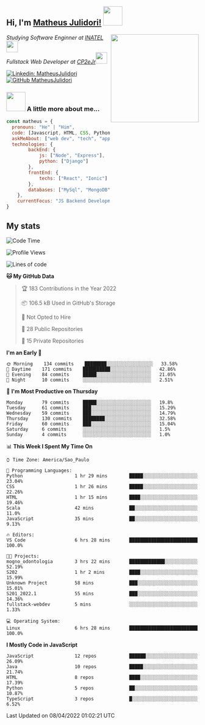<h2> Hi, I'm <a href="https://matheusjulidori.github.io" target="_blank">Matheus Julidori!</a> <img src="https://media.giphy.com/media/12oufCB0MyZ1Go/giphy.gif" width="50"></h2>
<img align='right' src="https://media.giphy.com/media/3oKIPnAiaMCws8nOsE/giphy.gif" width="230" height="auto">
<p><em>Studying Software Enginner at <a href="http://www.inatel.br" target="_blank">INATEL</a><img src="https://media.giphy.com/media/fYSnHlufseco8Fh93Z/giphy.gif" width="30"></br>
  Fullstack Web Developer at <a href="http://www.cp2ejr.com.br" target="_blank">CP2eJr</a><img src="https://media.giphy.com/media/WUlplcMpOCEmTGBtBW/giphy.gif" width="30"> 
</em></p>

[![Linkedin: MatheusJulidori](https://img.shields.io/badge/-MatheusJulidori-blue?style=flat-square&logo=Linkedin&logoColor=white&link=https://www.linkedin.com/in/MatheusJulidori/)](https://www.linkedin.com/in/MatheusJulidori/)
[![GitHub MatheusJulidori](https://img.shields.io/github/followers/matheusjulidori?label=follow&style=social)](https://github.com/MatheusJulidori)


### <img src="https://media.giphy.com/media/VgCDAzcKvsR6OM0uWg/giphy.gif" width="50"> A little more about me...  

```javascript
const matheus = {
  pronouns: "He" | "Him",
  code: [Javascript, HTML, CSS, Python, Java, C++, C],
  askMeAbout: ["web dev", "tech", "app dev", "games"],
  technologies: {
        backEnd: {
            js: ["Node", "Express"],
            python: ["Django"]
        },
        frontEnd: {
            techs: ["React", "Ionic"]
        },
        databases: ["MySql", "MongoDB","PostgreSQL"],
    },
    currentFocus: "JS Backend Development",
}
```
<h2>My stats</h2>

<!--START_SECTION:waka-->
![Code Time](http://img.shields.io/badge/Code%20Time-129%20hrs%2043%20mins-blue)

![Profile Views](http://img.shields.io/badge/Profile%20Views-2-blue)

![Lines of code](https://img.shields.io/badge/From%20Hello%20World%20I%27ve%20Written-555%20Thousand%20lines%20of%20code-blue)

**🐱 My GitHub Data** 

> 🏆 183 Contributions in the Year 2022
 > 
> 📦 106.5 kB Used in GitHub's Storage 
 > 
> 🚫 Not Opted to Hire
 > 
> 📜 28 Public Repositories 
 > 
> 🔑 15 Private Repositories  
 > 
**I'm an Early 🐤** 

```text
🌞 Morning    134 commits    ████████░░░░░░░░░░░░░░░░░   33.58% 
🌆 Daytime    171 commits    ██████████░░░░░░░░░░░░░░░   42.86% 
🌃 Evening    84 commits     █████░░░░░░░░░░░░░░░░░░░░   21.05% 
🌙 Night      10 commits     ░░░░░░░░░░░░░░░░░░░░░░░░░   2.51%

```
📅 **I'm Most Productive on Thursday** 

```text
Monday       79 commits     █████░░░░░░░░░░░░░░░░░░░░   19.8% 
Tuesday      61 commits     ███░░░░░░░░░░░░░░░░░░░░░░   15.29% 
Wednesday    59 commits     ███░░░░░░░░░░░░░░░░░░░░░░   14.79% 
Thursday     130 commits    ████████░░░░░░░░░░░░░░░░░   32.58% 
Friday       60 commits     ███░░░░░░░░░░░░░░░░░░░░░░   15.04% 
Saturday     6 commits      ░░░░░░░░░░░░░░░░░░░░░░░░░   1.5% 
Sunday       4 commits      ░░░░░░░░░░░░░░░░░░░░░░░░░   1.0%

```


📊 **This Week I Spent My Time On** 

```text
⌚︎ Time Zone: America/Sao_Paulo

💬 Programming Languages: 
Python                   1 hr 29 mins        █████░░░░░░░░░░░░░░░░░░░░   23.04% 
CSS                      1 hr 26 mins        █████░░░░░░░░░░░░░░░░░░░░   22.26% 
HTML                     1 hr 15 mins        ████░░░░░░░░░░░░░░░░░░░░░   19.46% 
Scala                    42 mins             ██░░░░░░░░░░░░░░░░░░░░░░░   11.0% 
JavaScript               35 mins             ██░░░░░░░░░░░░░░░░░░░░░░░   9.13%

🔥 Editors: 
VS Code                  6 hrs 28 mins       █████████████████████████   100.0%

🐱‍💻 Projects: 
mogno_odontologia        3 hrs 22 mins       █████████████░░░░░░░░░░░░   52.19% 
S202                     1 hr 2 mins         ████░░░░░░░░░░░░░░░░░░░░░   15.99% 
Unknown Project          58 mins             ███░░░░░░░░░░░░░░░░░░░░░░   15.01% 
S201_2022.1              55 mins             ███░░░░░░░░░░░░░░░░░░░░░░   14.36% 
fullstack-webdev         5 mins              ░░░░░░░░░░░░░░░░░░░░░░░░░   1.33%

💻 Operating System: 
Linux                    6 hrs 28 mins       █████████████████████████   100.0%

```

**I Mostly Code in JavaScript** 

```text
JavaScript               12 repos            ██████░░░░░░░░░░░░░░░░░░░   26.09% 
Java                     10 repos            █████░░░░░░░░░░░░░░░░░░░░   21.74% 
HTML                     8 repos             ████░░░░░░░░░░░░░░░░░░░░░   17.39% 
Python                   5 repos             ██░░░░░░░░░░░░░░░░░░░░░░░   10.87% 
TypeScript               3 repos             █░░░░░░░░░░░░░░░░░░░░░░░░   6.52%

```



 Last Updated on 08/04/2022 01:02:21 UTC
<!--END_SECTION:waka-->
